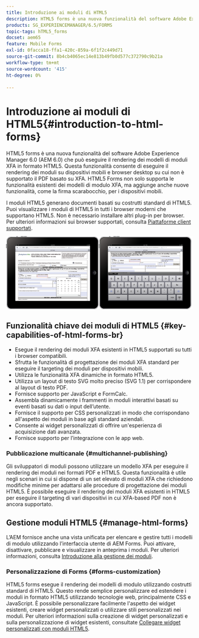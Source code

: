 ```yaml
---
title: Introduzione ai moduli di HTML5
description: HTML5 forms è una nuova funzionalità del software Adobe Experience Manager 6.0 (AEM 6.0) che può eseguire il rendering dei modelli di moduli XFA in formato HTML5.
products: SG_EXPERIENCEMANAGER/6.5/FORMS
topic-tags: hTML5_forms
docset: aem65
feature: Mobile Forms
exl-id: 0facca18-ffa1-420c-859a-6f1f2c449d71
source-git-commit: 8b4cb4065ec14e813b49fb0d577c372790c9b21a
workflow-type: tm+mt
source-wordcount: '415'
ht-degree: 0%

---
```


# Introduzione ai moduli di HTML5{#introduction-to-html-forms}

HTML5 forms è una nuova funzionalità del software Adobe Experience Manager 6.0 (AEM 6.0) che può eseguire il rendering dei modelli di moduli XFA in formato HTML5. Questa funzionalità consente di eseguire il rendering dei moduli su dispositivi mobili e browser desktop su cui non è supportato il PDF basato su XFA. HTML5 Forms non solo supporta le funzionalità esistenti dei modelli di modulo XFA, ma aggiunge anche nuove funzionalità, come la firma scarabocchio, per i dispositivi mobili.

I moduli HTML5 generano documenti basati su costrutti standard di HTML5. Puoi visualizzare i moduli di HTML5 in tutti i browser moderni che supportano HTML5. Non è necessario installare altri plug-in per browser. Per ulteriori informazioni sui browser supportati, consulta [Piattaforme client supportati](https://adobe.com/go/learn_aemforms_supportedplatforms_63).

![Anteprima modulo HTML5](do-not-localize/mobile_form_on_an_ipad_date_14.png)

## Funzionalità chiave dei moduli di HTML5 {#key-capabilities-of-html-forms-br}

* Esegue il rendering dei moduli XFA esistenti in HTML5 supportati su tutti i browser compatibili.
* Sfrutta le funzionalità di progettazione dei moduli XFA standard per eseguire il targeting dei moduli per dispositivi mobili.
* Utilizza le funzionalità XFA dinamiche in formato HTML5.
* Utilizza un layout di testo SVG molto preciso (SVG 1.1) per corrispondere al layout di testo PDF.
* Fornisce supporto per JavaScript e FormCalc.
* Assembla dinamicamente i frammenti in moduli interattivi basati su eventi basati su dati o input dell’utente.
* Fornisce il supporto per CSS personalizzati in modo che corrispondano all&#39;aspetto dei moduli in base agli standard aziendali.
* Consente ai widget personalizzati di offrire un&#39;esperienza di acquisizione dati avanzata.
* Fornisce supporto per l’integrazione con le app web.

### Pubblicazione multicanale {#multichannel-publishing}

Gli sviluppatori di moduli possono utilizzare un modello XFA per eseguire il rendering dei moduli nei formati PDF e HTML5. Questa funzionalità è utile negli scenari in cui si dispone di un set elevato di moduli XFA che richiedono modifiche minime per adattarsi alle procedure di progettazione dei moduli HTML5. È possibile eseguire il rendering dei moduli XFA esistenti in HTML5 per eseguire il targeting di vari dispositivi in cui XFA-based PDF non è ancora supportato.

## Gestione moduli HTML5 {#manage-html-forms}

L’AEM fornisce anche una vista unificata per elencare e gestire tutti i modelli di modulo utilizzando l’interfaccia utente di AEM Forms. Puoi attivare, disattivare, pubblicare e visualizzare in anteprima i moduli. Per ulteriori informazioni, consulta [Introduzione alla gestione dei moduli](../../forms/using/introduction-managing-forms.md).

### Personalizzazione di Forms {#forms-customization}

HTML5 forms esegue il rendering dei modelli di modulo utilizzando costrutti standard di HTML5. Questo rende semplice personalizzare ed estendere i moduli in formato HTML5 utilizzando tecnologie web, principalmente CSS e JavaScript. È possibile personalizzare facilmente l&#39;aspetto dei widget esistenti, creare widget personalizzati o utilizzare stili personalizzati nei moduli. Per ulteriori informazioni sulla creazione di widget personalizzati e sulla personalizzazione di widget esistenti, consultate [Collegare widget personalizzati con moduli HTML5](../../forms/using/custom-widgets.md).

